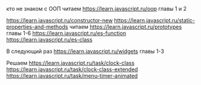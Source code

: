 кто не знаком с ООП читаем https://learn.javascript.ru/oop главы 1 и 2

https://learn.javascript.ru/constructor-new
https://learn.javascript.ru/static-properties-and-methods
читаем https://learn.javascript.ru/prototypes главы 1-6
https://learn.javascript.ru/es-function
https://learn.javascript.ru/es-class

В следующий раз https://learn.javascript.ru/widgets главы 1-3

Решаем
https://learn.javascript.ru/task/clock-class
https://learn.javascript.ru/task/clock-class-extended
https://learn.javascript.ru/task/menu-timer-animated